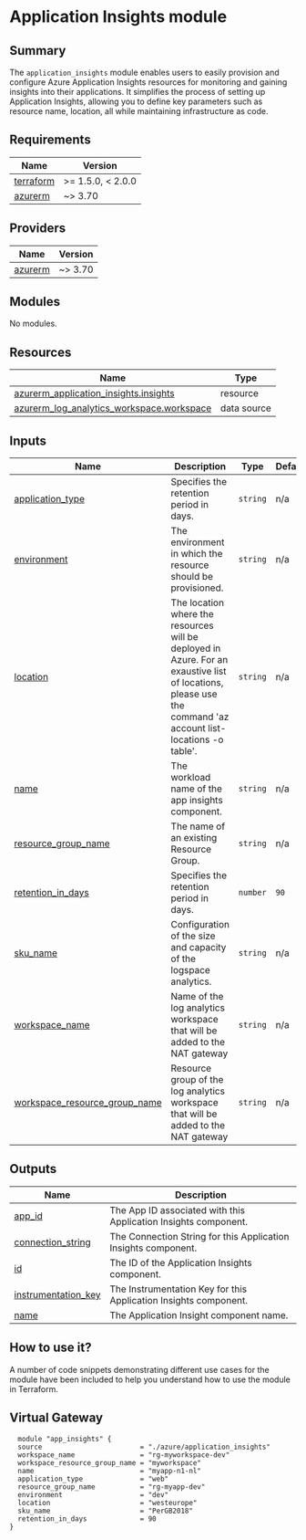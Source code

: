 # Application Insights module

## Summary

The `application_insights` module enables users to easily provision and configure Azure Application Insights resources for monitoring and gaining insights into their applications. It simplifies the process of setting up Application Insights, allowing you to define key parameters such as resource name, location, all while maintaining infrastructure as code.

## Requirements

| Name | Version |
|------|---------|
| <a name="requirement_terraform"></a> [terraform](#requirement\_terraform) | >= 1.5.0, < 2.0.0 |
| <a name="requirement_azurerm"></a> [azurerm](#requirement\_azurerm) | ~> 3.70 |

## Providers

| Name | Version |
|------|---------|
| <a name="provider_azurerm"></a> [azurerm](#provider\_azurerm) | ~> 3.70 |

## Modules

No modules.

## Resources

| Name | Type |
|------|------|
| [azurerm_application_insights.insights](https://registry.terraform.io/providers/hashicorp/azurerm/latest/docs/resources/application_insights) | resource |
| [azurerm_log_analytics_workspace.workspace](https://registry.terraform.io/providers/hashicorp/azurerm/latest/docs/data-sources/log_analytics_workspace) | data source |

## Inputs

| Name | Description | Type | Default | Required |
|------|-------------|------|---------|:--------:|
| <a name="input_application_type"></a> [application\_type](#input\_application\_type) | Specifies the retention period in days. | `string` | n/a | yes |
| <a name="input_environment"></a> [environment](#input\_environment) | The environment in which the resource should be provisioned. | `string` | n/a | yes |
| <a name="input_location"></a> [location](#input\_location) | The location where the resources will be deployed in Azure. For an exaustive list of locations, please use the command 'az account list-locations -o table'. | `string` | n/a | yes |
| <a name="input_name"></a> [name](#input\_name) | The workload name of the app insights component. | `string` | n/a | yes |
| <a name="input_resource_group_name"></a> [resource\_group\_name](#input\_resource\_group\_name) | The name of an existing Resource Group. | `string` | n/a | yes |
| <a name="input_retention_in_days"></a> [retention\_in\_days](#input\_retention\_in\_days) | Specifies the retention period in days. | `number` | `90` | no |
| <a name="input_sku_name"></a> [sku\_name](#input\_sku\_name) | Configuration of the size and capacity of the logspace analytics. | `string` | n/a | yes |
| <a name="input_workspace_name"></a> [workspace\_name](#input\_workspace\_name) | Name of the log analytics workspace that will be added to the NAT gateway | `string` | n/a | yes |
| <a name="input_workspace_resource_group_name"></a> [workspace\_resource\_group\_name](#input\_workspace\_resource\_group\_name) | Resource group of the log analytics workspace that will be added to the NAT gateway | `string` | n/a | yes |

## Outputs

| Name | Description |
|------|-------------|
| <a name="output_app_id"></a> [app\_id](#output\_app\_id) | The App ID associated with this Application Insights component. |
| <a name="output_connection_string"></a> [connection\_string](#output\_connection\_string) | The Connection String for this Application Insights component. |
| <a name="output_id"></a> [id](#output\_id) | The ID of the Application Insights component. |
| <a name="output_instrumentation_key"></a> [instrumentation\_key](#output\_instrumentation\_key) | The Instrumentation Key for this Application Insights component. |
| <a name="output_name"></a> [name](#output\_name) | The Application Insight component name. |

## How to use it?

A number of code snippets demonstrating different use cases for the module have been included to help you understand how to use the module in Terraform.

## Virtual Gateway

```hcl
  module "app_insights" {
  source                        = "./azure/application_insights"
  workspace_name                = "rg-myworkspace-dev"
  workspace_resource_group_name = "myworkspace"
  name                          = "myapp-n1-nl"
  application_type              = "web"
  resource_group_name           = "rg-myapp-dev"
  environment                   = "dev"
  location                      = "westeurope"
  sku_name                      = "PerGB2018"
  retention_in_days             = 90
}
```
